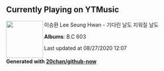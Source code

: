 ## Currently Playing on YTMusic

[<img align="left" width="100" src="https://lh3.googleusercontent.com/eO_XesGgJx061MJJbDIFduI0rCD50ORTblUe_3gggzkVuJseQ77HXC4IOMnIxWG7JvO0mMNQ-U0e0_nNxA">](https://music.youtube.com/channel/UCq5b9jTD49q5Wgm1z-iCKcQ)

이승환 Lee Seung Hwan - 기다린 날도 지워질 날도

**Albums**: B.C 603

Last updated at 08/27/2020 12:07

#### Generated with [20chan/github-now](https://github.com/20chan/github-now)


<!--
**20chan/20chan** is a ✨ _special_ ✨ repository because its `README.md` (this file) appears on your GitHub profile.

Here are some ideas to get you started:

- 🔭 I’m currently working on ...
- 🌱 I’m currently learning ...
- 👯 I’m looking to collaborate on ...
- 🤔 I’m looking for help with ...
- 💬 Ask me about ...
- 📫 How to reach me: ...
- 😄 Pronouns: ...
- ⚡ Fun fact: ...
-->
